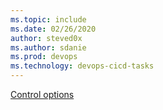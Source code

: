 ```yaml
---
ms.topic: include
ms.date: 02/26/2020
author: steved0x
ms.author: sdanie
ms.prod: devops
ms.technology: devops-cicd-tasks
---
```


<tr>
<th style="text-align: center" colspan="2"><a href="/azure/devops/pipelines/process/tasks#controloptions" data-raw-source="[Control options](../../process/tasks.md#controloptions)">Control options</a></th>
</tr>